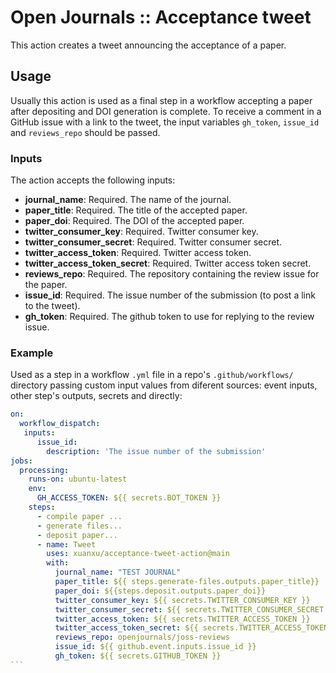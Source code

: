 # Open Journals :: Acceptance tweet

This action creates a tweet announcing the acceptance of a paper.

## Usage

Usually this action is used as a final step in a workflow accepting a paper after depositing and DOI generation is complete.
To receive a comment in a GitHub issue with a link to the tweet, the input variables `gh_token`, `issue_id` and `reviews_repo` should be passed.

### Inputs

The action accepts the following inputs:

- **journal_name**: Required. The name of the journal.
- **paper_title**: Required. The title of the accepted paper.
- **paper_doi**: Required. The DOI of the accepted paper.
- **twitter_consumer_key**: Required. Twitter consumer key.
- **twitter_consumer_secret**: Required. Twitter consumer secret.
- **twitter_access_token**: Required. Twitter access token.
- **twitter_access_token_secret**: Required. Twitter access token secret.
- **reviews_repo**: Required. The repository containing the review issue for the paper.
- **issue_id**: Required. The issue number of the submission (to post a link to the tweet).
- **gh_token**: Required. The github token to use for replying to the review issue.

### Example

Used as a step in a workflow `.yml` file in a repo's `.github/workflows/` directory passing custom input values from diferent sources: event inputs, other step's outputs, secrets and directly:

````yaml
on:
  workflow_dispatch:
   inputs:
      issue_id:
        description: 'The issue number of the submission'
jobs:
  processing:
    runs-on: ubuntu-latest
    env:
      GH_ACCESS_TOKEN: ${{ secrets.BOT_TOKEN }}
    steps:
      - compile paper ...
      - generate files...
      - deposit paper...
      - name: Tweet
        uses: xuanxu/acceptance-tweet-action@main
        with:
          journal_name: "TEST JOURNAL"
          paper_title: ${{ steps.generate-files.outputs.paper_title}}
          paper_doi: ${{steps.deposit.outputs.paper_doi}}
          twitter_consumer_key: ${{ secrets.TWITTER_CONSUMER_KEY }}
          twitter_consumer_secret: ${{ secrets.TWITTER_CONSUMER_SECRET }}
          twitter_access_token: ${{ secrets.TWITTER_ACCESS_TOKEN }}
          twitter_access_token_secret: ${{ secrets.TWITTER_ACCESS_TOKEN_SECRET }}
          reviews_repo: openjournals/joss-reviews
          issue_id: ${{ github.event.inputs.issue_id }}
          gh_token: ${{ secrets.GITHUB_TOKEN }}
```

